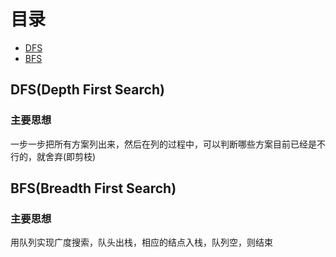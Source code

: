 # 目录

- [DFS](#section1)
- [BFS](#section1)

## DFS(Depth First Search) <a name="section1"></a>
### 主要思想
一步一步把所有方案列出来，然后在列的过程中，可以判断哪些方案目前已经是不行的，就舍弃(即剪枝)

## BFS(Breadth First Search) <a name="section1"></a> 
### 主要思想
用队列实现广度搜索，队头出栈，相应的结点入栈，队列空，则结束
